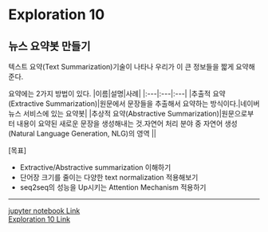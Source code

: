 # Exploration 10
## 뉴스 요약봇 만들기

텍스트 요약(Text Summarization)기술이 나타나 우리가 이 큰 정보들을 짧게 요약해준다.

요약에는 2가지 방법이 있다.
|이름|설명|사례|
|:---|:---|:---|
|추출적 요약(Extractive Summarization)|원문에서 문장들을 추출해서 요약하는 방식이다.|네이버 뉴스 서비스에 있는 요약봇|
|추상적 요약(Abstractive Summarization)|원문으로부터 내용이 요약된 새로운 문장을 생성해내는 것.자연어 처리 분야 중 자연어 생성(Natural Language Generation, NLG)의 영역 ||


[목표]
- Extractive/Abstractive summarization 이해하기
- 단어장 크기를 줄이는 다양한 text normalization 적용해보기
- seq2seq의 성능을 Up시키는 Attention Mechanism 적용하기

-------

[jupyter notebook Link](https://github.com/kalina007/AIFFEL_EXPLORATION/blob/main/Exploration_10/practice.ipynb)     
[Exploration 10 Link](https://github.com/kalina007/AIFFEL_EXPLORATION/blob/main/Exploration_10/Exploration_10.ipynb)
